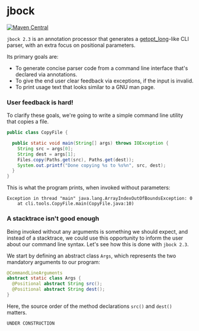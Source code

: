 # jbock

[![Maven Central](https://maven-badges.herokuapp.com/maven-central/com.github.h908714124/jbock/badge.svg)](https://maven-badges.herokuapp.com/maven-central/com.github.h908714124/jbock)

`jbock 2.3` is an annotation processor that generates a
[getopt_long](https://www.gnu.org/software/libc/manual/html_node/Getopt.html)-like
CLI parser, with an extra focus on positional parameters.

Its primary goals are:
 
* To generate concise parser code from a command line interface that's declared via annotations.
* To give the end user clear feedback via exceptions, if the input is invalid.
* To print usage text that looks similar to a GNU man page.

### User feedback is hard!

To clarify these goals, we're going to write a simple command line utility that copies a file.

````java
public class CopyFile {

  public static void main(String[] args) throws IOException {
    String src = args[0];
    String dest = args[1];
    Files.copy(Paths.get(src), Paths.get(dest));
    System.out.printf("Done copying %s to %s%n", src, dest);
  }
}
````

This is what the program prints, when invoked without parameters:

<pre><code>Exception in thread "main" java.lang.ArrayIndexOutOfBoundsException: 0
    at cli.tools.CopyFile.main(CopyFile.java:10)
</code></pre>

### A stacktrace isn't good enough

Being invoked without any arguments is something we should expect,
and instead of a stacktrace, we could use this opportunity to inform the user
about our command line syntax. Let's see how this is done with `jbock 2.3`.

We start by defining an abstract class `Args`,
which represents the two mandatory arguments to our program:

````java
@CommandLineArguments
abstract static class Args {
  @Positional abstract String src();
  @Positional abstract String dest();
}
````

Here, the source order of the method declarations `src()` and `dest()` matters.

<pre><code>UNDER CONSTRUCTION</code></pre>
